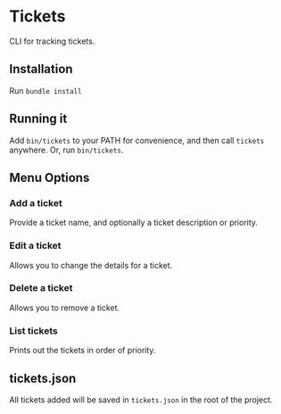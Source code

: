 # Tickets

CLI for tracking tickets.

## Installation

Run `bundle install`

## Running it

Add `bin/tickets` to your PATH for convenience, and then call `tickets` anywhere. Or, run `bin/tickets`.

## Menu Options

### Add a ticket

Provide a ticket name, and optionally a ticket description or priority.

### Edit a ticket

Allows you to change the details for a ticket.

### Delete a ticket

Allows you to remove a ticket.

### List tickets

Prints out the tickets in order of priority.

## tickets.json

All tickets added will be saved in `tickets.json` in the root of the project.
